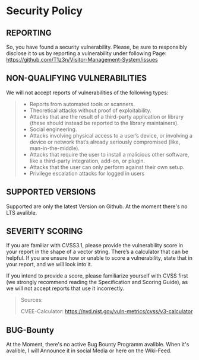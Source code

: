 # Security Policy

## REPORTING
So, you have found a security vulnerability. Please, be sure to responsibly disclose it to us by reporting a vulnerability under following Page:
https://github.com/T1z3n/Visitor-Management-System/issues

## NON-QUALIFYING VULNERABILITIES
We will not accept reports of vulnerabilities of the following types:

> - Reports from automated tools or scanners.
> - Theoretical attacks without proof of exploitability.
> - Attacks that are the result of a third-party application or library (these should instead be reported to the library maintainers).
> - Social engineering.
> - Attacks involving physical access to a user’s device, or involving a device or network that’s already seriously compromised (like, man-in-the-middle).
> - Attacks that require the user to install a malicious other software, like a third-party integration, add-on, or plugin.
> - Attacks that the user can only perform against their own setup.
> - Privilege escalation attacks for logged in users

## SUPPORTED VERSIONS

Supported are only the latest Version on Github.
At the moment there's no LTS avalible.

## SEVERITY SCORING
If you are familiar with CVSS3.1, please provide the vulnerability score in your report in the shape of a vector string. There’s a calculator that can be helpful. If you are unsure how or unable to score a vulnerability, state that in your report, and we will look into it.

If you intend to provide a score, please familiarize yourself with CVSS first (we strongly recommend reading the Specification and Scoring Guide), as we will not accept reports that use it incorrectly.

> Sources:
> 
> CVEE-Calculator: https://nvd.nist.gov/vuln-metrics/cvss/v3-calculator

## BUG-Bounty

At the Moment, there's no active Bug Bounty Programm avalible.
When it's avalible, I will Announce it in social Media or here on the Wiki-Feed.

